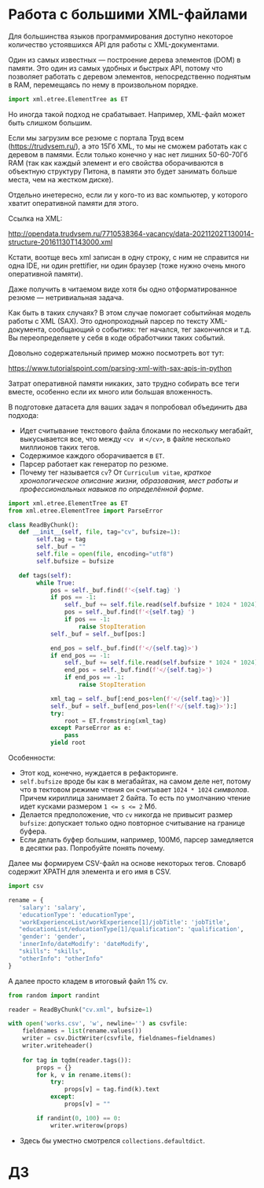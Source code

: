 # Работа с большими XML-файлами

Для большинства языков программирования доступно некоторое количество устоявшихся API для работы с XML-документами.

Один из самых известных &mdash; построение дерева элементов (DOM) в памяти. Это один из самых удобных и быстрых API, потому что позволяет работать с деревом элементов, непосредственно поднятым в RAM, перемещаясь по нему в произвольном порядке.

```python
import xml.etree.ElementTree as ET
```

Но иногда такой подход не срабатывает. Например, XML-файл может быть слишком большим. 

Если мы загрузим все резюме с портала Труд всем (https://trudvsem.ru/), а это 15Гб XML, то мы не сможем работать как с деревом в памями. Если только конечно у нас нет лишних 50-60-70Гб RAM (так как каждый элемент и его свойства оборачиваются в объектную структуру Питона, в памяти это будет занимать больше места, чем на жестком диске).

Отдельно инетересно, если ли у кого-то из вас компьютер, у которого хватит оперативной памяти для этого.

Ссылка на XML:

http://opendata.trudvsem.ru/7710538364-vacancy/data-20211202T130014-structure-20161130T143000.xml

Кстати, воотще весь xml записан в одну строку, с ним не справится ни одна IDE, ни один prettifier, ни один браузер (тоже нужно очень много оперативной памяти). 

Даже получить в читаемом виде хотя бы одно отформатированное резюме &mdash; нетривиальная задача.

Как быть в таких случаях? В этом случае помогает событийная модель работы с XML (SAX). Это однопроходный парсер по тексту XML-документа, сообщающий о событиях: тег начался, тег закончился и т.д. Вы переопределяете у себя в коде обработчики таких событий.

Довольно содержательный пример можно посмотреть вот тут:

https://www.tutorialspoint.com/parsing-xml-with-sax-apis-in-python

Затрат оперативной памяти никаких, зато трудно собирать все теги вместе, особенно если их много или большая вложенность.

В подготовке датасета для ваших задач я попробовал объединить два подхода:

* Идет считывание текстового файла блоками по нескольку мегабайт, выкусывается все, что между `<cv ` и `</cv>`, в файле несколько миллионов таких тегов.
* Содержимое каждого оборачивается в `ET`.
* Парсер работает как генератор по резюме.
* Почему тег называется `cv`? От `Curriculum vitae`, _краткое хронологическое описание жизни, образования, мест работы и профессиональных навыков по определённой форме_.

```python
import xml.etree.ElementTree as ET
from xml.etree.ElementTree import ParseError

class ReadByChunk():
   def __init__(self, file, tag="cv", bufsize=1):
        self.tag = tag
        self._buf = ""
        self.file = open(file, encoding="utf8")
        self.bufsize = bufsize

   def tags(self):
        while True:
            pos = self._buf.find(f'<{self.tag} ')
            if pos == -1:
                self._buf += self.file.read(self.bufsize * 1024 * 1024)
                pos = self._buf.find(f'<{self.tag} ')
                if pos == -1:
                    raise StopIteration
            self._buf = self._buf[pos:]

            end_pos = self._buf.find(f'</{self.tag}>')
            if end_pos == -1:
                self._buf += self.file.read(self.bufsize * 1024 * 1024)
                end_pos = self._buf.find(f'</{self.tag}>')
                if end_pos == -1:
                    raise StopIteration

            xml_tag = self._buf[:end_pos+len(f'</{self.tag}>')]
            self._buf = self._buf[end_pos+len(f'</{self.tag}>'):]
            try:
                root = ET.fromstring(xml_tag)
            except ParseError as e:
                pass
            yield root
```

Особенности:
* Этот код, конечно, нуждается в рефакторинге.
* `self.bufsize` вроде бы как в мегабайтах, на самом деле нет, потому что в тектовом режиме чтения он считывает `1024 * 1024` _символов_. Причем кириллица занимает 2 байта. То есть по умолчанию чтение идет кусками размером `1 <= s <= 2` Мб.
* Делается предположение, что `cv` никогда не привысит размер `bufsize`: допускает только одно повторное считывание на границе буфера.
* Если делать буфер большим, например, 100Мб, парсер замедляется в десятки раз. Попробуйте понять почему.

Далее мы формируем CSV-файл на основе некоторых тегов. Словарб содержит XPATH для элемента и его имя в CSV.

```python
import csv

rename = {
   'salary': 'salary', 
   'educationType': 'educationType', 
   'workExperienceList/workExperience[1]/jobTitle': 'jobTitle',
   "educationList/educationType[1]/qualification": 'qualification',
   'gender': 'gender', 
   'innerInfo/dateModify': 'dateModify', 
   "skills": "skills", 
   "otherInfo": "otherInfo"  
}
```

А далее просто кладем в итоговый файл 1% cv.


```python
from random import randint

reader = ReadByChunk("cv.xml", bufsize=1)

with open('works.csv', 'w', newline='') as csvfile:
    fieldnames = list(rename.values())
    writer = csv.DictWriter(csvfile, fieldnames=fieldnames)
    writer.writeheader()
        
    for tag in tqdm(reader.tags()):
        props = {}
        for k, v in rename.items():
            try:
                props[v] = tag.find(k).text
            except: 
                props[v] = ""

        if randint(0, 100) == 0:    
            writer.writerow(props)
```

* Здесь бы уместно смотрелся `collections.defaultdict`.

# ДЗ

